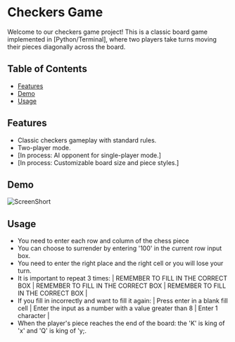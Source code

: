 # Checkers Game

Welcome to our checkers game project! This is a classic board game implemented in [Python/Terminal], where two players take turns moving their pieces diagonally across the board.

## Table of Contents
- [Features](#features)
- [Demo](#demo)
- [Usage](#usage)
  
## Features
- Classic checkers gameplay with standard rules.
- Two-player mode.
- [In process: AI opponent for single-player mode.]
- [In process: Customizable board size and piece styles.]

## Demo
![ScreenShort]([https://imgur.com/a/nPqe1FB](https://i.imgur.com/3LmP0hf.png))

## Usage
- You need to enter each row and column of the chess piece
- You can choose to surrender by entering '100' in the current row input box.
- You need to enter the right place and the right cell or you will lose your turn.
- It is important to repeat 3 times:
          | REMEMBER TO FILL IN THE CORRECT BOX |
            REMEMBER TO FILL IN THE CORRECT BOX |
            REMEMBER TO FILL IN THE CORRECT BOX |
- If you fill in incorrectly and want to fill it again:
            | Press enter in a blank fill cell
            | Enter the input as a number with a value greater than 8 |
              Enter 1 character |
- When the player's piece reaches the end of the board: the 'K' is king of 'x' and 'Q' is king of 'y;.

